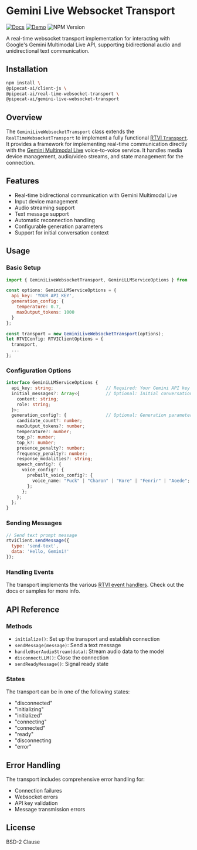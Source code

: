 # Gemini Live Websocket Transport

[![Docs](https://img.shields.io/badge/Documentation-blue)](https://docs.pipecat.ai/client/reference/js/transports/gemini)
[![Demo](https://img.shields.io/badge/Demo-forestgreen)](examples/geminiMultiModalLive/README.md)
![NPM Version](https://img.shields.io/npm/v/@pipecat-ai/gemini-live-websocket-transport)

A real-time websocket transport implementation for interacting with Google's Gemini Multimodal Live API, supporting bidirectional audio and unidirectional text communication.

## Installation

```bash copy
npm install \
@pipecat-ai/client-js \
@pipecat-ai/real-time-websocket-transport \
@pipecat-ai/gemini-live-websocket-transport
```

## Overview

The `GeminiLiveWebsocketTransport` class extends the `RealTimeWebsocketTransport` to implement a fully functional [RTVI `Transport`](https://docs.pipecat.ai/client/reference/js/transports/transport). It provides a framework for implementing real-time communication directly with the [Gemini Multimodal Live](https://ai.google.dev/api/multimodal-live) voice-to-voice service. It handles media device management, audio/video streams, and state management for the connection.

## Features

- Real-time bidirectional communication with Gemini Multimodal Live
- Input device management
- Audio streaming support
- Text message support
- Automatic reconnection handling
- Configurable generation parameters
- Support for initial conversation context

## Usage

### Basic Setup

```javascript
import { GeminiLiveWebsocketTransport, GeminiLLMServiceOptions } from '@pipecat-ai/gemini-live-websocket-transport';

const options: GeminiLLMServiceOptions = {
  api_key: 'YOUR_API_KEY',
  generation_config: {
    temperature: 0.7,
    maxOutput_tokens: 1000
  }
};

const transport = new GeminiLiveWebsocketTransport(options);
let RTVIConfig: RTVIClientOptions = {
  transport,
  ...
};

```

### Configuration Options

```typescript
interface GeminiLLMServiceOptions {
  api_key: string;                    // Required: Your Gemini API key
  initial_messages?: Array<{          // Optional: Initial conversation context
    content: string;
    role: string;
  }>;
  generation_config?: {               // Optional: Generation parameters
    candidate_count?: number;
    maxOutput_tokens?: number;
    temperature?: number;
    top_p?: number;
    top_k?: number;
    presence_penalty?: number;
    frequency_penalty?: number;
    response_modalities?: string;
    speech_config?: {
      voice_config?: {
        prebuilt_voice_config?: {
          voice_name: "Puck" | "Charon" | "Kore" | "Fenrir" | "Aoede";
        };
      };
    };
  };
}
```

### Sending Messages

```javascript
// Send text prompt message
rtviClient.sendMessage({
  type: 'send-text',
  data: 'Hello, Gemini!'
});
```

### Handling Events

The transport implements the various [RTVI event handlers](https://docs.pipecat.ai/client/reference/js/callbacks). Check out the docs or samples for more info.

## API Reference

### Methods

- `initialize()`: Set up the transport and establish connection
- `sendMessage(message)`: Send a text message
- `handleUserAudioStream(data)`: Stream audio data to the model
- `disconnectLLM()`: Close the connection
- `sendReadyMessage()`: Signal ready state

### States

The transport can be in one of the following states:
- "disconnected"
- "initializing"
- "initialized"
- "connecting"
- "connected"
- "ready"
- "disconnecting
- "error"

## Error Handling

The transport includes comprehensive error handling for:
- Connection failures
- Websocket errors
- API key validation
- Message transmission errors

## License
BSD-2 Clause
